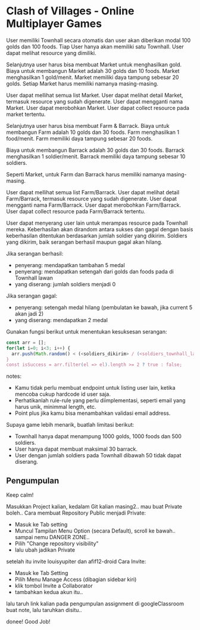 # Clash of Villages - Online Multiplayer Games

User memiliki Townhall secara otomatis dan user akan diberikan modal 100 golds dan 100 foods.
Tiap User hanya akan memiliki satu Townhall.
User dapat melihat resource yang dimiliki.

Selanjutnya user harus bisa membuat Market untuk menghasilkan gold.
Biaya untuk membangun Market adalah 30 golds dan 10 foods.
Market menghasilkan 1 gold/menit.
Market memiliki daya tampung sebesar 20 golds.
Setiap Market harus memiliki namanya masing-masing.

User dapat mellihat semua list Market.
User dapat melihat detail Market, termasuk resource yang sudah digenerate.
User dapat mengganti nama Market.
User dapat merobohkan Market.
User dapat collect resource pada market tertentu.

Selanjutnya user harus bisa membuat Farm & Barrack.
Biaya untuk membangun Farm adalah 10 golds dan 30 foods.
Farm menghasilkan 1 food/menit.
Farm memiliki daya tampung sebesar 20 foods.

Biaya untuk membangun Barrack adalah 30 golds dan 30 foods.
Barrack menghasilkan 1 soldier/menit.
Barrack memiliki daya tampung sebesar 10 soldiers.

Seperti Market, untuk Farm dan Barrack harus memiliki namanya masing-masing.

User dapat mellihat semua list Farm/Barrack.
User dapat melihat detail Farm/Barrack, termasuk resource yang sudah digenerate.
User dapat mengganti nama Farm/Barrack.
User dapat merobohkan Farm/Barrack.
User dapat collect resource pada Farm/Barrack tertentu.

User dapat menyerang user lain untuk merampas resource pada Townhall mereka. Keberhasilan akan dirandom antara sukses dan gagal dengan basis keberhasilan ditentukan berdasarkan jumlah soldier yang dikirim. Soldiers yang dikirim, baik serangan berhasil maupun gagal akan hilang.

Jika serangan berhasil:
- penyerang: mendapatkan tambahan 5 medal
- penyerang: mendapatkan setengah dari golds dan foods pada di Townhall lawan
- yang diserang: jumlah soldiers menjadi 0

Jika serangan gagal:
- penyerang: setengah medal hilang (pembulatan ke bawah, jika current 5 akan jadi 2)
- yang diserang: mendapatkan 2 medal

Gunakan fungsi berikut untuk menentukan kesuksesan serangan:

```js
const arr = [];
for(let i=0; i<3; i++) {
  arr.push(Math.random() < (<soldiers_dikirim> / (<soldiers_townhall_lawan> + 1)))
}
const isSuccess = arr.filter(el => el).length >= 2 ? true : false;
```

notes:
- Kamu tidak perlu membuat endpoint untuk listing user lain, ketika mencoba cukup hardcode id user saja.
- Perhatikanlah rule-rule yang perlu diimplementasi, seperti email yang harus unik, minimmal length, etc.
- Point plus jika kamu bisa menambahkan validasi email address.


Supaya game lebih menarik, buatlah limitasi berikut:
- Townhall hanya dapat menampung 1000 golds, 1000 foods dan 500 soldiers.
- User hanya dapat membuat maksimal 30 barrack.
- User dengan jumlah soldiers pada Townhall dibawah 50 tidak dapat diserang.

## Pengumpulan

Keep calm!

Masukkan Project kalian, kedalam Git kalian masing2..
mau buat Private boleh..
Cara membuat Repository Public menjadi Private:
- Masuk ke Tab setting
- Muncul Tampilan Menu Option (secara Default), scroll ke bawah.. sampai nemu DANGER ZONE..
- Pilih "Change repository visibility"
- lalu ubah jadikan Private

setelah itu invite louisyupiter dan afif12-droid
Cara Invite:
- Masuk ke Tab Setting 
- Pilih Menu Manage Access (dibagian sidebar kiri)
- klik tombol Invite a Collaborator
- tambahkan kedua akun itu..

lalu taruh link kalian pada pengumpulan assignment di googleClassroom
buat note, lalu taruhkan disitu..

donee! Good Job!

